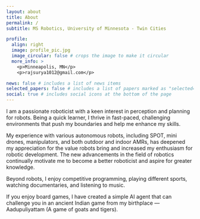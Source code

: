 ```yaml
---
layout: about
title: About
permalink: /
subtitle: MS Robotics, University of Minnesota - Twin Cities

profile:
  align: right
  image: profile_pic.jpg
  image_circular: false # crops the image to make it circular
  more_info: >
    <p>Minneapolis, MN</p>
    <p>rajsurya1012@gmail.com</p>

news: false # includes a list of news items
selected_papers: false # includes a list of papers marked as "selected={true}"
social: true # includes social icons at the bottom of the page
---
```


I am a passionate roboticist with a keen interest in perception and planning for robots. Being a quick learner, I thrive in fast-paced, challenging environments that push my boundaries and help me enhance my skills.

My experience with various autonomous robots, including SPOT, mini drones, manipulators, and both outdoor and indoor AMRs, has deepened my appreciation for the value robots bring and increased my enthusiasm for robotic development. The new advancements in the field of robotics continually motivate me to become a better roboticist and aspire for greater knowledge.

Beyond robots, I enjoy competitive programming, playing different sports, watching documentaries, and listening to music.

If you enjoy board games, I have created a simple AI agent that can challenge you in an ancient Indian game from my birthplace — Aadupuliyattam (A game of goats and tigers).
